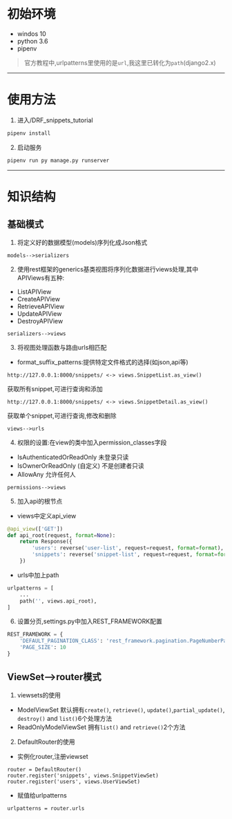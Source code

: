 # 初始环境
- windos 10
- python 3.6
- pipenv

> 官方教程中,urlpatterns里使用的是`url`,我这里已转化为`path`(django2.x)

***

# 使用方法
1. 进入/DRF_snippets_tutorial

```bash
pipenv install
```

2. 启动服务

```bash
pipenv run py manage.py runserver
```

***

# 知识结构
## 基础模式
1. 将定义好的数据模型(models)序列化成Json格式

```
models-->serializers
```

2. 使用rest框架的generics基类视图将序列化数据进行views处理,其中APIViews有五种:
- ListAPIView
- CreateAPIView
- RetrieveAPIView
- UpdateAPIView
- DestroyAPIView

```
serializers-->views
```

3. 将视图处理函数与路由urls相匹配
- format_suffix_patterns:提供特定文件格式的选择(如json,api等)
```
http://127.0.0.1:8000/snippets/ <-> views.SnippetList.as_view()
```
获取所有snippet,可进行查询和添加
```
http://127.0.0.1:8000/snippets/ <-> views.SnippetDetail.as_view()
```
获取单个snippet,可进行查询,修改和删除

```
views-->urls
```

4. 权限的设置:在view的类中加入permission_classes字段
- IsAuthenticatedOrReadOnly 未登录只读
- IsOwnerOrReadOnly (自定义) 不是创建者只读
- AllowAny 允许任何人

```
permissions-->views
```

5. 加入api的根节点
- views中定义api_view
```python
@api_view(['GET'])
def api_root(request, format=None):
    return Response({
        'users': reverse('user-list', request=request, format=format),
        'snippets': reverse('snippet-list', request=request, format=format)
    })
```
- urls中加上path
```python
urlpatterns = [
    ...
    path('', views.api_root),
]
```

6. 设置分页,settings.py中加入REST_FRAMEWORK配置
```python
REST_FRAMEWORK = {
    'DEFAULT_PAGINATION_CLASS': 'rest_framework.pagination.PageNumberPagination',
    'PAGE_SIZE': 10
}
```

## ViewSet-->router模式
1. viewsets的使用
- ModelViewSet 默认拥有`create()`, `retrieve()`, `update()`,`partial_update()`, `destroy()` and `list()`6个处理方法
- ReadOnlyModelViewSet 拥有`list()` and `retrieve()`2个方法

2. DefaultRouter的使用
- 实例化router,注册viewset
```
router = DefaultRouter()
router.register('snippets', views.SnippetViewSet)
router.register('users', views.UserViewSet)
```
- 赋值给urlpatterns
```
urlpatterns = router.urls
```

